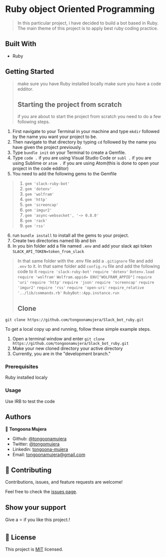 # Ruby object Oriented Programming

> In this particular project, i have decided to build a bot based in Ruby. The main theme of this project is to apply best ruby coding practice.
## Built With

- Ruby

## Getting Started
> make sure you have Ruby installed locally
> make sure you have a code edditor.
> ## Starting the project from scratch 
> if you are about to start the project from scratch you need to do a few following steps.
1. First navigate to your Terminal in your machine and type ```mkdir``` followed by the name you want your project to be.
2. Then navigate to that directory by typing ```cd``` followed by the name you have given the project previously.
3. Type ```bundle init``` on your Terminal to create a Gemfile.
4. Type ```code .``` if you are using Visual Studio Code or ```subl .``` if you are using Sublime  or ```atom .``` if you are using Atom(this is done to open your project in the code edditor)
5. You need to add the following gems to the Gemfile
> 1. ```gem 'slack-ruby-bot'```
> 2. ```gem 'dotenv'```
> 3. ```gem 'wolfram'```
> 4. ```gem 'http'```
> 5. ```gem 'screencap'```
> 6. ```gem 'imgur2'```
> 7. ```gem 'async-websocket', '~> 0.8.0'```
> 8. ```gem 'rack'```
> 9. ```gem 'rss'```
6. run ```bundle install``` to install all the gems to your project.
7. Create two directories named lib and bin
8. In you bin folder add a file named ```.env``` and add your slack api token ```SLACK_API_TOKEN=token_from_slack```
> In that same folder with the .env file add a ```.gitignore``` file and add ```.env``` to it.
> In that same folder add ``config.ru`` file and add the following code to it 
  > ``require 'slack-ruby-bot'``
  > ``require 'dotenv'``
  > ``Dotenv.load``
  > ``require 'wolfram'``
  > ``Wolfram.appid= ENV["WOLFRAM_APPID"]``
  > ``require 'uri'``
  > ``require 'http'``
  > ``require 'json'``
  > ``require 'screencap'``
  > ``require 'imgur2'``
  > ``require 'rss'``
  > ``require 'open-uri'``
  > ``require_relative '../lib/commands.rb'``
  > ``RubyBot::App.instance.run``
> ## Clone
```git
git clone https://github.com/tongoonamujera/Slack_bot_ruby.git
```

To get a local copy up and running, follow these simple example steps.


1. Open a terminal window and enter `git clone https://github.com/tongoonamujera/Slack_bot_ruby.git`
2. Make your new cloned directory your active directory
3. Currently, you are in the "development branch."

### Prerequisites

Ruby installed localy

### Usage

Use IRB to test the code

## Authors
👤 **Tongoona Mujera**

- Github: [@tongoonamujera](https://github.com/tongoonamujera)
- Twitter: [@tongomujera](https://twitter.com/tongomujera)
- Linkedin: [tongoona-mujera](https://www.linkedin.com/in/tongoona-mujera-125604162/)
- Email:  tongoonamujera@gmail.com

## 🤝 Contributing

Contributions, issues, and feature requests are welcome!

Feel free to check the [issues page](../../issues/).

## Show your support

Give a ⭐️ if you like this project.!

## 📝 License

This project is [MIT](./MIT.md) licensed.